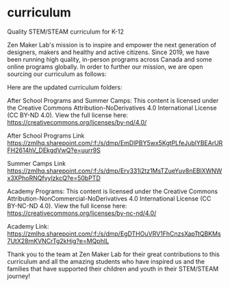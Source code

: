 # curriculum
Quality STEM/STEAM curriculum for K-12

Zen Maker Lab's mission is to inspire and empower the next generation of designers, makers and healthy and active citizens.
Since 2019, we have been running high quality, in-person programs across Canada and some online programs globally.
In order to further our mission, we are open sourcing our curriculum as follows:

Here are the updated curriculum folders:

After School Programs and Summer Camps:
This content is licensed under the Creative Commons Attribution-NoDerivatives 4.0 International License (CC BY-ND 4.0).
View the full license here: https://creativecommons.org/licenses/by-nd/4.0/

After School Programs Link
https://zmlhq.sharepoint.com/:f:/s/dmp/EmDlPBY5wx5KgtPLfeJublYBEArURFH2614hV_DEkgdVwQ?e=uurr9S

Summer Camps Link
https://zmlhq.sharepoint.com/:f:/s/dmp/Erv331i2tz1MsTZueYuv8nEBlXWNWx3XPhoRNQfvylzkcQ?e=50bPTD

Academy Programs:
This content is licensed under the Creative Commons Attribution-NonCommercial-NoDerivatives 4.0 International License (CC BY-NC-ND 4.0).
View the full license here: https://creativecommons.org/licenses/by-nc-nd/4.0/

Academy Link:
https://zmlhq.sharepoint.com/:f:/s/dmp/EgDTHOuVRV1FhCnzsXapTtQBKMs7UtX28mKVNCrTg2kHig?e=MQphIL

Thank you to the team at Zen Maker Lab for their great contributions to this curriculum and all the amazing students who have inspired us and the families that have supported their children and youth in their STEM/STEAM journey!

